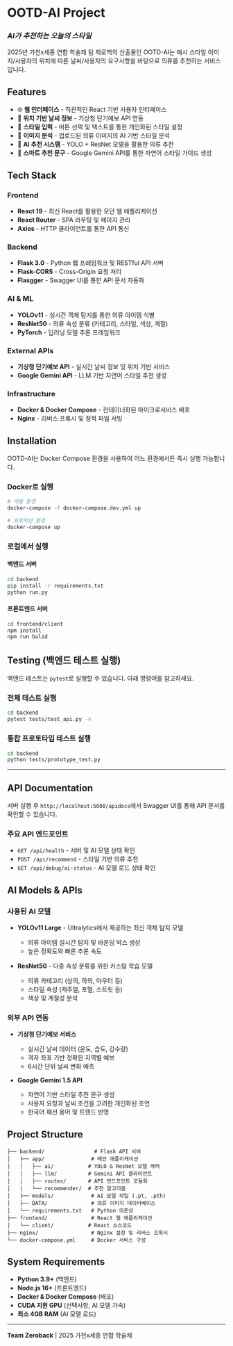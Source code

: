 # OOTD-AI Project

### _AI가 추천하는 오늘의 스타일_

2025년 가천x세종 연합 학술제 팀 제로백의 산출물인 OOTD-AI는 예시 스타일 이미지/사용자의 위치에 따른 날씨/사용자의 요구사항을 바탕으로 의류를 추천하는 서비스입니다.

## Features

- 🌐 **웹 인터페이스** - 직관적인 React 기반 사용자 인터페이스
- 📍 **위치 기반 날씨 정보** - 기상청 단기예보 API 연동
- 🎨 **스타일 입력** - 버튼 선택 및 텍스트를 통한 개인화된 스타일 설정
- 📸 **이미지 분석** - 업로드된 의류 이미지의 AI 기반 스타일 분석
- 🤖 **AI 추천 시스템** - YOLO + ResNet 모델을 활용한 의류 추천
- 💬 **스마트 추천 문구** - Google Gemini API를 통한 자연어 스타일 가이드 생성

## Tech Stack

### Frontend
- **React 19** - 최신 React를 활용한 모던 웹 애플리케이션
- **React Router** - SPA 라우팅 및 페이지 관리
- **Axios** - HTTP 클라이언트를 통한 API 통신

### Backend
- **Flask 3.0** - Python 웹 프레임워크 및 RESTful API 서버
- **Flask-CORS** - Cross-Origin 요청 처리
- **Flasgger** - Swagger UI를 통한 API 문서 자동화

### AI & ML
- **YOLOv11** - 실시간 객체 탐지를 통한 의류 아이템 식별
- **ResNet50** - 의류 속성 분류 (카테고리, 스타일, 색상, 계절)
- **PyTorch** - 딥러닝 모델 추론 프레임워크

### External APIs
- **기상청 단기예보 API** - 실시간 날씨 정보 및 위치 기반 서비스
- **Google Gemini API** - LLM 기반 자연어 스타일 추천 생성

### Infrastructure
- **Docker & Docker Compose** - 컨테이너화된 마이크로서비스 배포
- **Nginx** - 리버스 프록시 및 정적 파일 서빙

## Installation

OOTD-AI는 Docker Compose 환경을 사용하여 어느 환경에서든 즉시 실행 가능합니다.

### Docker로 실행
```bash
# 개발 환경
docker-compose -f docker-compose.dev.yml up

# 프로덕션 환경  
docker-compose up
```

### 로컬에서 실행

#### 백엔드 서버
```bash
cd backend
pip install -r requirements.txt
python run.py
```

#### 프론트엔드 서버
```bash
cd frontend/client
npm install
npm run bulid
```


## Testing (백엔드 테스트 실행)

백엔드 테스트는 `pytest`로 실행할 수 있습니다. 아래 명령어를 참고하세요.

### 전체 테스트 실행
```bash
cd backend
pytest tests/test_api.py -v
```

### 통합 프로토타입 테스트 실행
```bash
cd backend
python tests/prototype_test.py
```

---

## API Documentation

서버 실행 후 `http://localhost:5000/apidocs`에서 Swagger UI를 통해 API 문서를 확인할 수 있습니다.

### 주요 API 엔드포인트
- `GET /api/health` - 서버 및 AI 모델 상태 확인
- `POST /api/recommend` - 스타일 기반 의류 추천
- `GET /api/debug/ai-status` - AI 모델 로드 상태 확인

## AI Models & APIs

### 사용된 AI 모델
- **YOLOv11 Large** - Ultralytics에서 제공하는 최신 객체 탐지 모델
  - 의류 아이템 실시간 탐지 및 바운딩 박스 생성
  - 높은 정확도와 빠른 추론 속도
  
- **ResNet50** - 다중 속성 분류를 위한 커스텀 학습 모델
  - 의류 카테고리 (상의, 하의, 아우터 등)
  - 스타일 속성 (캐주얼, 포멀, 스트릿 등)
  - 색상 및 계절성 분석

### 외부 API 연동
- **기상청 단기예보 서비스**
  - 실시간 날씨 데이터 (온도, 습도, 강수량)
  - 격자 좌표 기반 정확한 지역별 예보
  - 6시간 단위 날씨 변화 예측

- **Google Gemini 1.5 API**
  - 자연어 기반 스타일 추천 문구 생성
  - 사용자 요청과 날씨 조건을 고려한 개인화된 조언
  - 한국어 패션 용어 및 트렌드 반영

## Project Structure

```
├── backend/                # Flask API 서버
│   ├── app/               # 메인 애플리케이션
│   │   ├── ai/           # YOLO & ResNet 모델 래퍼
│   │   ├── llm/          # Gemini API 클라이언트
│   │   ├── routes/       # API 엔드포인트 모듈화
│   │   └── recommender/  # 추천 알고리즘
│   ├── models/            # AI 모델 파일 (.pt, .pth)
│   ├── DATA/              # 의류 이미지 데이터베이스
│   └── requirements.txt   # Python 의존성
├── frontend/              # React 웹 애플리케이션
│   └── client/           # React 소스코드
├── nginx/                 # Nginx 설정 및 리버스 프록시
└── docker-compose.yml     # Docker 서비스 구성
```

## System Requirements

- **Python 3.9+** (백엔드)
- **Node.js 16+** (프론트엔드)
- **Docker & Docker Compose** (배포)
- **CUDA 지원 GPU** (선택사항, AI 모델 가속)
- **최소 4GB RAM** (AI 모델 로드)

---

**Team Zeroback** | 2025 가천x세종 연합 학술제